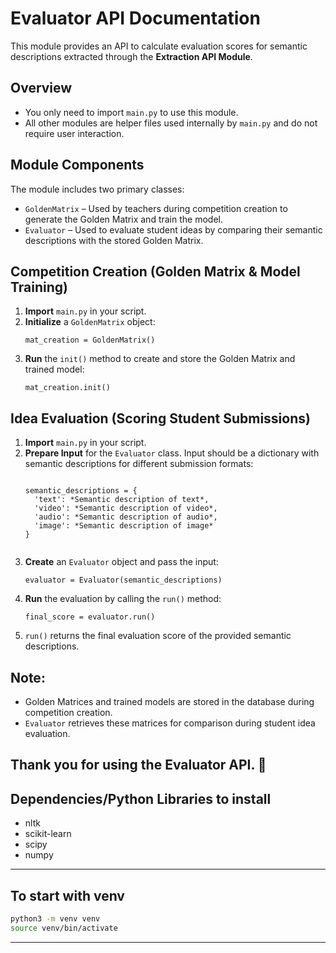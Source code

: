 <h1>Evaluator API Documentation</h1>
<p>This module provides an API to calculate evaluation scores for semantic descriptions extracted through the <strong>Extraction API Module</strong>.</p>

<h2>Overview</h2>
<ul>
  <li>You only need to import <code>main.py</code> to use this module.</li>
  <li>All other modules are helper files used internally by <code>main.py</code> and do not require user interaction.</li>
</ul>

<h2>Module Components</h2>
<p>The module includes two primary classes:</p>
<ul>
  <li><code>GoldenMatrix</code> – Used by teachers during competition creation to generate the Golden Matrix and train the model.</li>
  <li><code>Evaluator</code> – Used to evaluate student ideas by comparing their semantic descriptions with the stored Golden Matrix.</li>
</ul>

<h2>Competition Creation (Golden Matrix & Model Training)</h2>
<ol>
  <li><strong>Import</strong> <code>main.py</code> in your script.</li>
  <li><strong>Initialize</strong> a <code>GoldenMatrix</code> object:</li>
  <pre><code>mat_creation = GoldenMatrix()</code></pre>
  <li><strong>Run</strong> the <code>init()</code> method to create and store the Golden Matrix and trained model:</li>
  <pre><code>mat_creation.init()</code></pre>
</ol>

<h2>Idea Evaluation (Scoring Student Submissions)</h2>
<ol>
  <li><strong>Import</strong> <code>main.py</code> in your script.</li>
  <li><strong>Prepare Input</strong> for the <code>Evaluator</code> class. Input should be a dictionary with semantic descriptions for different submission formats:</li>
  <pre><code>
semantic_descriptions = {
  'text': *Semantic description of text*,
  'video': *Semantic description of video*,
  'audio': *Semantic description of audio*,
  'image': *Semantic description of image*
}
  </code></pre>
  <li><strong>Create</strong> an <code>Evaluator</code> object and pass the input:</li>
  <pre><code>evaluator = Evaluator(semantic_descriptions)</code></pre>
  <li><strong>Run</strong> the evaluation by calling the <code>run()</code> method:</li>
  <pre><code>final_score = evaluator.run()</code></pre>
  <li><code>run()</code> returns the final evaluation score of the provided semantic descriptions.</li>
</ol>

<h2>Note:</h2>
<ul>
  <li>Golden Matrices and trained models are stored in the database during competition creation.</li>
  <li><code>Evaluator</code> retrieves these matrices for comparison during student idea evaluation.</li>
</ul>

<h2>Thank you for using the Evaluator API. 🚀</h2>

<h2>Dependencies/Python Libraries to install</h2>
<ul>
<li>nltk</li>
<li>scikit-learn</li>
<li>scipy</li>
<li>numpy</li>
</ul>

---

## To start with venv

```bash
python3 -m venv venv
source venv/bin/activate
```

---
